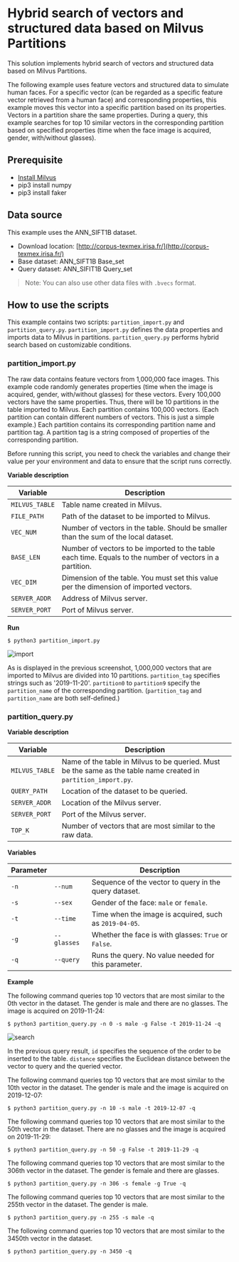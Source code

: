 # Hybrid search of vectors and structured data based on Milvus Partitions

This solution implements hybrid search of vectors and structured data based on Milvus Partitions.

The following example uses feature vectors and structured data to simulate human faces. For a specific vector (can be regarded as a specific feature vector retrieved from a human face) and corresponding properties, this example moves this vector into a specific partition based on its properties. Vectors in a partition share the same properties. During a query, this example searches for top 10 similar vectors in the corresponding partition based on specified properties (time when the face image is acquired, gender, with/without glasses).

## Prerequisite

- [Install Milvus](https://www.milvus.io/docs/v0.7.1/guides/get_started/install_milvus/install_milvus.md)
- pip3 install numpy
- pip3 install faker

## Data source

This example uses the ANN_SIFT1B dataset.

- Download location: [http://corpus-texmex.irisa.fr/](http://corpus-texmex.irisa.fr/)
- Base dataset: ANN_SIFT1B Base_set
- Query dataset: ANN_SIFIT1B Query_set

> Note: You can also use other data files with `.bvecs` format.

## How to use the scripts

This example contains two scripts: `partition_import.py` and `partition_query.py`. `partition_import.py` defines the data properties and imports data to Milvus in partitions. `partition_query.py` performs hybrid search based on customizable conditions.

### partition_import.py

The raw data contains feature vectors from 1,000,000 face images. This example code randomly generates properties (time when the image is acquired, gender, with/without glasses) for these vectors. Every 100,000 vectors have the same properties. Thus, there will be 10 partitions in the table imported to Milvus. Each partition contains 100,000 vectors. (Each partition can contain different numbers of vectors. This is just a simple example.) Each partition contains its corresponding partition name and partition tag. A partition tag is a string composed of properties of the corresponding partition.

Before running this script, you need to check the variables and change their value per your environment and data to ensure that the script runs correctly.

**Variable description**

| Variable         | Description                                           |
| -------------- | ---------------------------------------------- |
| `MILVUS_TABLE` | Table name created in Milvus.              |
| `FILE_PATH`    | Path of the dataset to be imported to Milvus.            |
| `VEC_NUM`      | Number of vectors in the table. Should be smaller than the sum of the local dataset.  |
| `BASE_LEN`     | Number of vectors to be imported to the table each time. Equals to the number of vectors in a partition.  |
| `VEC_DIM`      | Dimension of the table. You must set this value per the dimension of imported vectors.|
| `SERVER_ADDR`  | Address of Milvus server.                   |
| `SERVER_PORT`  | Port of Milvus server.                       |

**Run**

```shell
$ python3 partition_import.py
```

![import](pic/import.PNG)

As is displayed in the previous screenshot, 1,000,000 vectors that are imported to Milvus are divided into 10 partitions. `partition_tag` specifies strings such as '2019-11-20'. `partition0` to `partition9` specify the `partition_name` of the corresponding partition. (`partition_tag` and `partition_name` are both self-defined.)

### partition_query.py

**Variable description**

| Variable         | Description                                                         |
| -------------- | ------------------------------------------------------------ |
| `MILVUS_TABLE` | Name of the table in Milvus to be queried. Must be the same as the table name created in `partition_import.py`. |
| `QUERY_PATH`   | Location of the dataset to be queried.                               |
| `SERVER_ADDR`  | Location of the Milvus server.                                    |
| `SERVER_PORT`  | Port of the Milvus server.                                        |
| `TOP_K`        | Number of vectors that are most similar to the raw data.               |

**Variables**

| Parameter |             | Description                                      |
| ---- | ----------- | ----------------------------------------- |
| `-n` | `--num`     | Sequence of the vector to query in the query dataset.   |
| `-s` | `--sex`     | Gender of the face: `male` or `female`.|
| `-t` | `--time`    | Time when the image is acquired, such as `2019-04-05`. |
| `-g` | `--glasses` | Whether the face is with glasses: `True` or `False`.|
| `-q` | `--query`   | Runs the query. No value needed for this parameter.                       |

**Example**

The following command queries top 10 vectors that are most similar to the 0th vector in the dataset. The gender is male and there are no glasses. The image is acquired on 2019-11-24:

```shell
$ python3 partition_query.py -n 0 -s male -g False -t 2019-11-24 -q
```

![search](pic/search.PNG)

In the previous query result, `id` specifies the sequence of the order to be inserted to the table. `distance` specifies the Euclidean distance between the vector to query and the queried vector.

The following command queries top 10 vectors that are most similar to the 10th vector in the dataset. The gender is male and the image is acquired on 2019-12-07:

```shell
$ python3 partition_query.py -n 10 -s male -t 2019-12-07 -q
```

The following command queries top 10 vectors that are most similar to the 50th vector in the dataset. There are no glasses and the image is acquired on 2019-11-29:

```shell
$ python3 partition_query.py -n 50 -g False -t 2019-11-29 -q
```

The following command queries top 10 vectors that are most similar to the 306th vector in the dataset. The gender is female and there are glasses.

```shell
$ python3 partition_query.py -n 306 -s female -g True -q
```

The following command queries top 10 vectors that are most similar to the 255th vector in the dataset. The gender is male.

```shell
$ python3 partition_query.py -n 255 -s male -q
```
The following command queries top 10 vectors that are most similar to the 3450th vector in the dataset.

```shell
$ python3 partition_query.py -n 3450 -q
```

